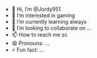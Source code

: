 - 👋 Hi, I’m @Jordy951
- 👀 I’m interested in gaming
- 🌱 I’m currently learning always
- 💞️ I’m looking to collaborate on ...
- 📫 How to reach me sc
- 😄 Pronouns: ...
- ⚡ Fun fact: ...

<!---
Jordy951/Jordy951 is a ✨ special ✨ repository because its `README.md` (this file) appears on your GitHub profile.
You can click the Preview link to take a look at your changes.
--->
